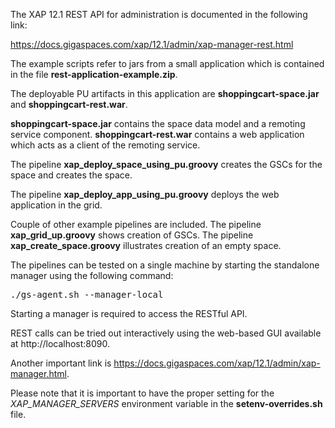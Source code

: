 The XAP 12.1 REST API for administration is documented in the following link:

https://docs.gigaspaces.com/xap/12.1/admin/xap-manager-rest.html

The example scripts refer to jars from a small application which is contained in the file <b>rest-application-example.zip</b>. 

The deployable PU artifacts in this application are <b>shoppingcart-space.jar</b> and <b>shoppingcart-rest.war</b>. 

<b>shoppingcart-space.jar</b> contains the space data model and a remoting service component. <b>shoppingcart-rest.war</b> contains a web application which acts as a client of the remoting service.

The pipeline <b>xap_deploy_space_using_pu.groovy</b> creates the GSCs for the space and creates the space.

The pipeline <b>xap_deploy_app_using_pu.groovy</b> deploys the web application in the grid.

Couple of other example pipelines are included. The pipeline <b>xap_grid_up.groovy</b> shows creation of GSCs. The pipeline <b>xap_create_space.groovy</b> illustrates creation of an empty space.

The pipelines can be tested on a single machine by starting the standalone manager using the following command:

<pre>
./gs-agent.sh --manager-local
</pre>

Starting a manager is required to access the RESTful API.

REST calls can be tried out interactively using the web-based GUI available at http://localhost:8090.

Another important link is https://docs.gigaspaces.com/xap/12.1/admin/xap-manager.html.

Please note that it is important to have the proper setting for the _*XAP_MANAGER_SERVERS*_ environment variable in the <b>setenv-overrides.sh</b> file. 
